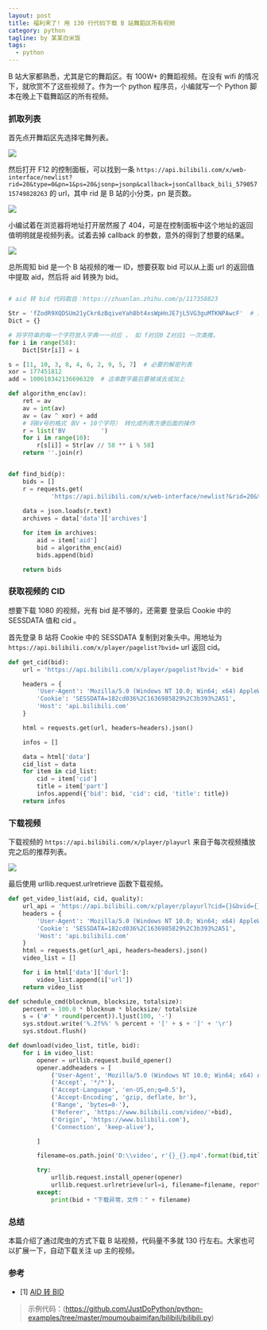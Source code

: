 ```yaml
---
layout: post
title: 福利来了! 用 130 行代码下载 B 站舞蹈区所有视频
category: python
tagline: by 某某白米饭
tags: 
  - python
---
```


B 站大家都熟悉，尤其是它的舞蹈区。有 100W+ 的舞蹈视频。在没有 wifi 的情况下，就欣赏不了这些视频了。作为一个 python 程序员，小编就写一个 Python 脚本在晚上下载舞蹈区的所有视频。
<!--more-->
### 抓取列表

首先点开舞蹈区先选择宅舞列表。

![](http://www.justdopython.com/assets/images/2021/05/bilibili/0.png)

然后打开 F12 的控制面板，可以找到一条 `https://api.bilibili.com/x/web-interface/newlist?rid=20&type=0&pn=1&ps=20&jsonp=jsonp&callback=jsonCallback_bili_57905715749828263` 的 url，其中 rid 是 B 站的小分类，pn 是页数。

![](http://www.justdopython.com/assets/images/2021/05/bilibili/1.png)

小编试着在浏览器将地址打开居然报了 404，可是在控制面板中这个地址的返回值明明就是视频列表。试着去掉 callback 的参数，意外的得到了想要的结果。

![](http://www.justdopython.com/assets/images/2021/05/bilibili/2.png)

总所周知 bid 是一个 B 站视频的唯一 ID，想要获取 bid 可以从上面 url 的返回值中提取 aid，然后将 aid 转换为 bid。

```python

# aid 转 bid 代码取自：https://zhuanlan.zhihu.com/p/117358823

Str = 'fZodR9XQDSUm21yCkr6zBqiveYah8bt4xsWpHnJE7jL5VG3guMTKNPAwcF'  # 准备的一串指定字符串
Dict = {}

# 将字符串的每一个字符放入字典一一对应 ， 如 f对应0 Z对应1 一次类推。
for i in range(58):
    Dict[Str[i]] = i

s = [11, 10, 3, 8, 4, 6, 2, 9, 5, 7]  # 必要的解密列表
xor = 177451812 
add = 100618342136696320  # 这串数字最后要被减去或加上

def algorithm_enc(av):
    ret = av
    av = int(av)
    av = (av ^ xor) + add
    # 将BV号的格式（BV + 10个字符） 转化成列表方便后面的操作
    r = list('BV          ')
    for i in range(10):
        r[s[i]] = Str[av // 58 ** i % 58]
    return ''.join(r)


def find_bid(p):
    bids = []
    r = requests.get(
            'https://api.bilibili.com/x/web-interface/newlist?&rid=20&type=0&pn={}&ps=50&jsonp=jsonp'.format(p))
      
    data = json.loads(r.text)
    archives = data['data']['archives']

    for item in archives:
        aid = item['aid']
        bid = algorithm_enc(aid)
        bids.append(bid)

    return bids
```

### 获取视频的 CID

想要下载 1080 的视频，光有 bid 是不够的，还需要 登录后 Cookie 中的 SESSDATA 值和 cid 。

首先登录 B 站将 Cookie 中的 SESSDATA 复制到对象头中。用地址为 `https://api.bilibili.com/x/player/pagelist?bvid=` url 返回 cid。


```python
def get_cid(bid):
    url = 'https://api.bilibili.com/x/player/pagelist?bvid=' + bid

    headers = {
        'User-Agent': 'Mozilla/5.0 (Windows NT 10.0; Win64; x64) AppleWebKit/537.36 (KHTML, like Gecko) Chrome/90.0.4430.212 Safari/537.36',
        'Cookie': 'SESSDATA=182cd036%2C1636985829%2C3b393%2A51',
        'Host': 'api.bilibili.com'
    }

    html = requests.get(url, headers=headers).json()

    infos = []

    data = html['data']
    cid_list = data
    for item in cid_list:
        cid = item['cid']
        title = item['part']
        infos.append({'bid': bid, 'cid': cid, 'title': title})
    return infos
```

### 下载视频

下载视频的 `https://api.bilibili.com/x/player/playurl` 来自于每次视频播放完之后的推荐列表。


![](http://www.justdopython.com/assets/images/2021/05/bilibili/3.png)

最后使用 urllib.request.urlretrieve 函数下载视频。

```python
def get_video_list(aid, cid, quality):
    url_api = 'https://api.bilibili.com/x/player/playurl?cid={}&bvid={}&qn={}'.format(cid, aid, quality)
    headers = {
        'User-Agent': 'Mozilla/5.0 (Windows NT 10.0; Win64; x64) AppleWebKit/537.36 (KHTML, like Gecko) Chrome/90.0.4430.212 Safari/537.36',
        'Cookie': 'SESSDATA=182cd036%2C1636985829%2C3b393%2A51',
        'Host': 'api.bilibili.com'
    }
    html = requests.get(url_api, headers=headers).json()
    video_list = []

    for i in html['data']['durl']:
        video_list.append(i['url'])
    return video_list

def schedule_cmd(blocknum, blocksize, totalsize):
    percent = 100.0 * blocknum * blocksize/ totalsize
    s = ('#' * round(percent)).ljust(100, '-')
    sys.stdout.write('%.2f%%' % percent + '[' + s + ']' + '\r')
    sys.stdout.flush()

def download(video_list, title, bid):
    for i in video_list:
        opener = urllib.request.build_opener()
        opener.addheaders = [
            ('User-Agent', 'Mozilla/5.0 (Windows NT 10.0; Win64; x64) AppleWebKit/537.36 (KHTML, like Gecko) Chrome/90.0.4430.212 Safari/537.36'),
            ('Accept', '*/*'),
            ('Accept-Language', 'en-US,en;q=0.5'),
            ('Accept-Encoding', 'gzip, deflate, br'), 
            ('Range', 'bytes=0-'),  
            ('Referer', 'https://www.bilibili.com/video/'+bid),
            ('Origin', 'https://www.bilibili.com'),
            ('Connection', 'keep-alive'),

        ]

        filename=os.path.join('D:\\video', r'{}_{}.mp4'.format(bid,title)) 

        try:
            urllib.request.install_opener(opener)
            urllib.request.urlretrieve(url=i, filename=filename, reporthook=schedule_cmd) 
        except:
            print(bid + "下载异常，文件：" + filename)
```


### 总结

本篇介绍了通过爬虫的方式下载 B 站视频，代码量不多就 130 行左右。大家也可以扩展一下，自动下载关注 up 主的视频。

### 参考

  - [1] [AID 转 BID](https://zhuanlan.zhihu.com/p/117358823)

> 示例代码：(https://github.com/JustDoPython/python-examples/tree/master/moumoubaimifan/bilibili/bilibili.py)




